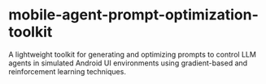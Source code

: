 # mobile-agent-prompt-optimization-toolkit
A lightweight toolkit for generating and optimizing prompts to control LLM agents in simulated Android UI environments using gradient-based and reinforcement learning techniques.
